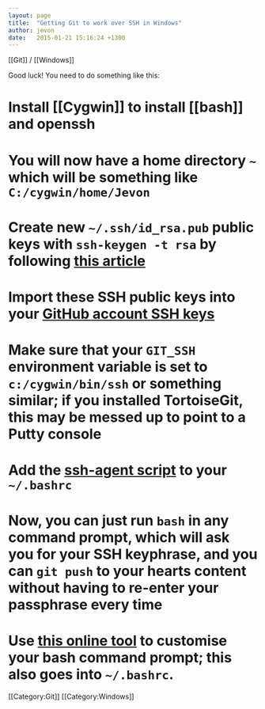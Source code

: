 ```yaml
---
layout: page
title:  "Getting Git to work over SSH in Windows"
author: jevon
date:   2015-01-21 15:16:24 +1300
---
```


[[Git]] / [[Windows]]

Good luck! You need to do something like this:

# Install [[Cygwin]] to install [[bash]] and openssh
# You will now have a home directory `~` which will be something like `C:/cygwin/home/Jevon`
# Create new `~/.ssh/id_rsa.pub` public keys with `ssh-keygen -t rsa` by following <a href="http://guides.beanstalkapp.com/version-control/git-on-windows.html">this article</a>
# Import these SSH public keys into your <a href="https://github.com/settings/ssh">GitHub account SSH keys</a>
# Make sure that your `GIT_SSH` environment variable is set to `c:/cygwin/bin/ssh` or something similar; if you installed TortoiseGit, this may be messed up to point to a Putty console
# Add the <a href="https://help.github.com/articles/working-with-ssh-key-passphrases/">ssh-agent script</a> to your `~/.bashrc`
# Now, you can just run `bash` in any command prompt, which will ask you for your SSH keyphrase, and you can `git push` to your hearts content without having to re-enter your passphrase every time
# Use <a href="https://www.kirsle.net/wizards/ps1.html">this online tool</a> to customise your bash command prompt; this also goes into `~/.bashrc`.

[[Category:Git]]
[[Category:Windows]]